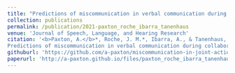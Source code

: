 ```yaml
---
title: "Predictions of miscommunication in verbal communication during collaborative joint action"
collection: publications
permalink: /publication/2021-paxton_roche_ibarra_tanenhaus
venue: 'Journal of Speech, Language, and Hearing Research'
citation: '<b>Paxton, A.</b>*, Roche, J. M.*, Ibarra, A., & Tanenhaus, M. K. (2021).
Predictions of miscommunication in verbal communication during collaborative joint action. <i>Journal of Speech, Language, and Hearing Research</i>, <i>64</i>(2), 613-627.'
githuburl: 'https://github.com/a-paxton/miscommunication-in-joint-action'
paperurl: 'http://a-paxton.github.io/files/paxton_roche_ibarra_tanenhaus-2021-jslhr.pdf'
---
```

